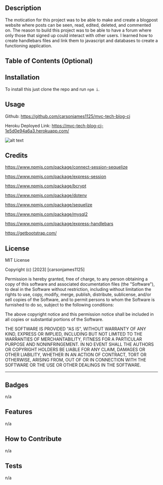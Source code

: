 # <Your-Project-Title>

## Description

The motication for this project was to be able to make and create a blogpost website where posts can be seen, read, edited, deleted, and commented on. The reason to build this project was to be able to have a forum where only those that signed up could interact with other users. I learned how to create handlebars files and link them to javascript and databases to create a functioning application.


## Table of Contents (Optional)



## Installation

To install this just clone the repo and run ```npm i```.

## Usage

Github: https://github.com/carsonjames1125/mvc-tech-blog-cj

Heroku Deployed Link: https://mvc-tech-blog-cj-1e5d0e94a6a3.herokuapp.com/


![alt text](./photos/Screenshot%202023-07-27%20at%206.51.37 PM.png)


## Credits

https://www.npmjs.com/package/connect-session-sequelize

https://www.npmjs.com/package/express-session

https://www.npmjs.com/package/bcrypt

https://www.npmjs.com/package/dotenv

https://www.npmjs.com/package/sequelize

https://www.npmjs.com/package/mysql2

https://www.npmjs.com/package/express-handlebars

https://getbootstrap.com/

## License

MIT License

Copyright (c) [2023] [carsonjames1125]

Permission is hereby granted, free of charge, to any person obtaining a copy
of this software and associated documentation files (the "Software"), to deal
in the Software without restriction, including without limitation the rights
to use, copy, modify, merge, publish, distribute, sublicense, and/or sell
copies of the Software, and to permit persons to whom the Software is
furnished to do so, subject to the following conditions:

The above copyright notice and this permission notice shall be included in all
copies or substantial portions of the Software.

THE SOFTWARE IS PROVIDED "AS IS", WITHOUT WARRANTY OF ANY KIND, EXPRESS OR
IMPLIED, INCLUDING BUT NOT LIMITED TO THE WARRANTIES OF MERCHANTABILITY,
FITNESS FOR A PARTICULAR PURPOSE AND NONINFRINGEMENT. IN NO EVENT SHALL THE
AUTHORS OR COPYRIGHT HOLDERS BE LIABLE FOR ANY CLAIM, DAMAGES OR OTHER
LIABILITY, WHETHER IN AN ACTION OF CONTRACT, TORT OR OTHERWISE, ARISING FROM,
OUT OF OR IN CONNECTION WITH THE SOFTWARE OR THE USE OR OTHER DEALINGS IN THE
SOFTWARE.

---


## Badges

n/a

## Features

n/a

## How to Contribute

n/a

## Tests

n/a